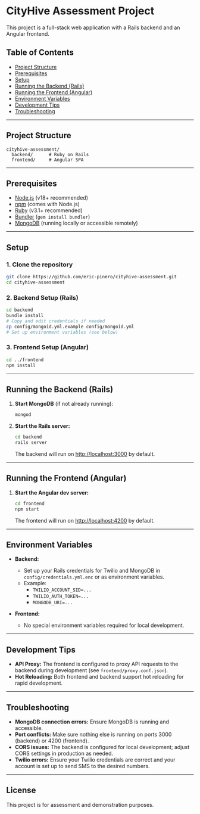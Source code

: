 # CityHive Assessment Project

This project is a full-stack web application with a Rails backend and an Angular frontend.

## Table of Contents
- [Project Structure](#project-structure)
- [Prerequisites](#prerequisites)
- [Setup](#setup)
- [Running the Backend (Rails)](#running-the-backend-rails)
- [Running the Frontend (Angular)](#running-the-frontend-angular)
- [Environment Variables](#environment-variables)
- [Development Tips](#development-tips)
- [Troubleshooting](#troubleshooting)

---

## Project Structure

```
cityhive-assessment/
  backend/      # Ruby on Rails
  frontend/     # Angular SPA
```

---

## Prerequisites
- [Node.js](https://nodejs.org/) (v18+ recommended)
- [npm](https://www.npmjs.com/) (comes with Node.js)
- [Ruby](https://www.ruby-lang.org/) (v3.1+ recommended)
- [Bundler](https://bundler.io/) (`gem install bundler`)
- [MongoDB](https://www.mongodb.com/) (running locally or accessible remotely)

---

## Setup

### 1. Clone the repository
```sh
git clone https://github.com/eric-pinero/cityhive-assessment.git
cd cityhive-assessment
```

### 2. Backend Setup (Rails)
```sh
cd backend
bundle install
# Copy and edit credentials if needed
cp config/mongoid.yml.example config/mongoid.yml
# Set up environment variables (see below)
```

### 3. Frontend Setup (Angular)
```sh
cd ../frontend
npm install
```

---

## Running the Backend (Rails)

1. **Start MongoDB** (if not already running):
   ```sh
   mongod
   ```
2. **Start the Rails server:**
   ```sh
   cd backend
   rails server
   ```
   The backend will run on [http://localhost:3000](http://localhost:3000) by default.

---

## Running the Frontend (Angular)

1. **Start the Angular dev server:**
   ```sh
   cd frontend
   npm start
   ```
   The frontend will run on [http://localhost:4200](http://localhost:4200) by default.

---

## Environment Variables

- **Backend:**
  - Set up your Rails credentials for Twilio and MongoDB in `config/credentials.yml.enc` or as environment variables.
  - Example:
    - `TWILIO_ACCOUNT_SID=...`
    - `TWILIO_AUTH_TOKEN=...`
    - `MONGODB_URI=...`

- **Frontend:**
  - No special environment variables required for local development.

---

## Development Tips
- **API Proxy:** The frontend is configured to proxy API requests to the backend during development (see `frontend/proxy.conf.json`).
- **Hot Reloading:** Both frontend and backend support hot reloading for rapid development.

---

## Troubleshooting
- **MongoDB connection errors:** Ensure MongoDB is running and accessible.
- **Port conflicts:** Make sure nothing else is running on ports 3000 (backend) or 4200 (frontend).
- **CORS issues:** The backend is configured for local development; adjust CORS settings in production as needed.
- **Twilio errors:** Ensure your Twilio credentials are correct and your account is set up to send SMS to the desired numbers.

---

## License

This project is for assessment and demonstration purposes. 